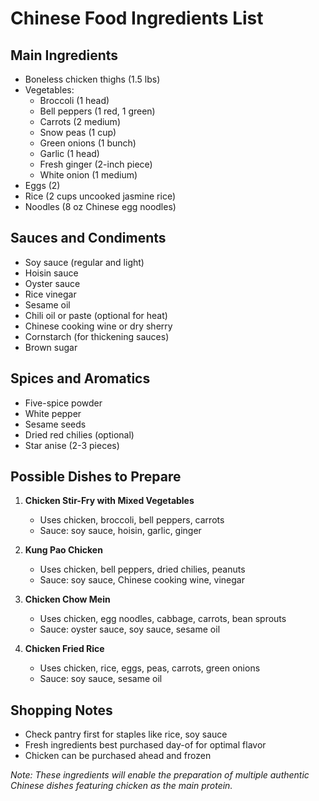 # Chinese Food Ingredients List

## Main Ingredients

- Boneless chicken thighs (1.5 lbs)
- Vegetables:
  - Broccoli (1 head)
  - Bell peppers (1 red, 1 green)
  - Carrots (2 medium)
  - Snow peas (1 cup)
  - Green onions (1 bunch)
  - Garlic (1 head)
  - Fresh ginger (2-inch piece)
  - White onion (1 medium)
- Eggs (2)
- Rice (2 cups uncooked jasmine rice)
- Noodles (8 oz Chinese egg noodles)

## Sauces and Condiments

- Soy sauce (regular and light)
- Hoisin sauce
- Oyster sauce
- Rice vinegar
- Sesame oil
- Chili oil or paste (optional for heat)
- Chinese cooking wine or dry sherry
- Cornstarch (for thickening sauces)
- Brown sugar

## Spices and Aromatics

- Five-spice powder
- White pepper
- Sesame seeds
- Dried red chilies (optional)
- Star anise (2-3 pieces)

## Possible Dishes to Prepare

1. **Chicken Stir-Fry with Mixed Vegetables**
   - Uses chicken, broccoli, bell peppers, carrots
   - Sauce: soy sauce, hoisin, garlic, ginger

2. **Kung Pao Chicken**
   - Uses chicken, bell peppers, dried chilies, peanuts
   - Sauce: soy sauce, Chinese cooking wine, vinegar

3. **Chicken Chow Mein**
   - Uses chicken, egg noodles, cabbage, carrots, bean sprouts
   - Sauce: oyster sauce, soy sauce, sesame oil

4. **Chicken Fried Rice**
   - Uses chicken, rice, eggs, peas, carrots, green onions
   - Sauce: soy sauce, sesame oil

## Shopping Notes

- Check pantry first for staples like rice, soy sauce
- Fresh ingredients best purchased day-of for optimal flavor
- Chicken can be purchased ahead and frozen

*Note: These ingredients will enable the preparation of multiple authentic Chinese dishes featuring chicken as the main protein.* 